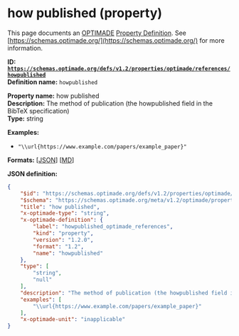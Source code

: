 # how published (property)

This page documents an [OPTIMADE](https://www.optimade.org/) [Property Definition](https://schemas.optimade.org/#definitions). See [https://schemas.optimade.org/](https://schemas.optimade.org/) for more information.

**ID: [`https://schemas.optimade.org/defs/v1.2/properties/optimade/references/howpublished`](https://schemas.optimade.org/defs/v1.2/properties/optimade/references/howpublished.md)**  
**Definition name:** `howpublished`

**Property name:** how published  
**Description:** The method of publication (the howpublished field in the BibTeX specification)  
**Type:** string  



**Examples:**

- `"\\url{https://www.example.com/papers/example_paper}"`

**Formats:** [[JSON](howpublished.json)] [[MD](howpublished.md)]

**JSON definition:**

``` json
{
    "$id": "https://schemas.optimade.org/defs/v1.2/properties/optimade/references/howpublished",
    "$schema": "https://schemas.optimade.org/meta/v1.2/optimade/property_definition.json",
    "title": "how published",
    "x-optimade-type": "string",
    "x-optimade-definition": {
        "label": "howpublished_optimade_references",
        "kind": "property",
        "version": "1.2.0",
        "format": "1.2",
        "name": "howpublished"
    },
    "type": [
        "string",
        "null"
    ],
    "description": "The method of publication (the howpublished field in the BibTeX specification)",
    "examples": [
        "\\url{https://www.example.com/papers/example_paper}"
    ],
    "x-optimade-unit": "inapplicable"
}
```